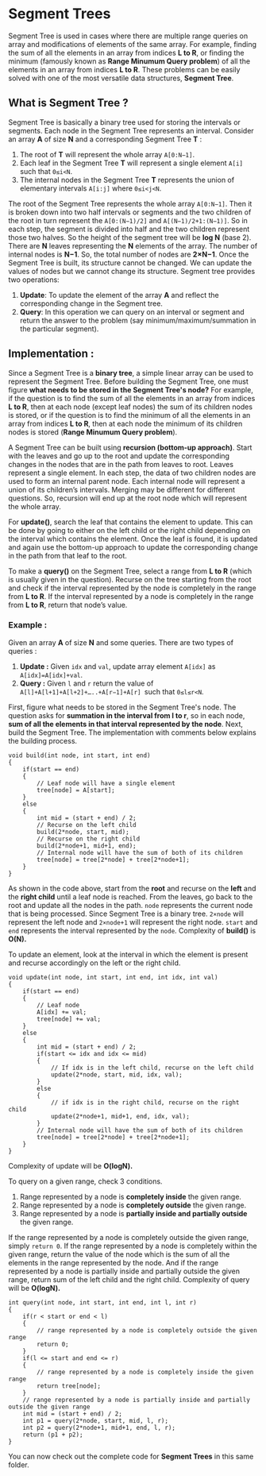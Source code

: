 # Segment Trees

Segment Tree is used in cases where there are multiple range queries on array and modifications of elements of the same array. For example, finding the sum of all the elements in an array from indices **L to R**, or finding the minimum (famously known as **Range Minumum Query problem**) of all the elements in an array from indices **L to R**. These problems can be easily solved with one of the most versatile data structures, **Segment Tree**.

## What is Segment Tree ?
Segment Tree is basically a binary tree used for storing the intervals or segments. Each node in the Segment Tree represents an interval. Consider an array **A** of size **N** and a corresponding Segment Tree **T** :
1. The root of **T** will represent the whole array `A[0:N−1]`.
2. Each leaf in the Segment Tree **T** will represent a single element `A[i]` such that `0≤i<N`.
3. The internal nodes in the Segment Tree **T** represents the union of elementary intervals `A[i:j]` where `0≤i<j<N`.

The root of the Segment Tree represents the whole array `A[0:N−1]`. Then it is broken down into two half intervals or segments and the two children of the root in turn represent the `A[0:(N−1)/2]` and `A[(N−1)/2+1:(N−1)]`. So in each step, the segment is divided into half and the two children represent those two halves. So the height of the segment tree will be **log N** (base 2). There are **N** leaves representing the **N** elements of the array. The number of internal nodes is **N−1**. So, the total number of nodes are **2×N−1**.
Once the Segment Tree is built, its structure cannot be changed. We can update the values of nodes but we cannot change its structure. Segment tree provides two operations: 
1. **Update**: To update the element of the array **A** and reflect the corresponding change in the Segment tree.
2. **Query**: In this operation we can query on an interval or segment and return the answer to the problem (say minimum/maximum/summation in the particular segment).

## Implementation :
Since a Segment Tree is a **binary tree**, a simple linear array can be used to represent the Segment Tree. Before building the Segment Tree, one must figure **what needs to be stored in the Segment Tree's node?**
For example, if the question is to find the sum of all the elements in an array from indices **L to R**, then at each node (except leaf nodes) the sum of its children nodes is stored, or if the question is to find the minimum of all the elements in an array from indices **L to R**, then at each node the minimum of its children nodes is stored (**Range Minumum Query problem**).

A Segment Tree can be built using **recursion (bottom-up approach)**. Start with the leaves and go up to the root and update the corresponding changes in the nodes that are in the path from leaves to root. Leaves represent a single element. In each step, the data of two children nodes are used to form an internal parent node. Each internal node will represent a union of its children’s intervals. Merging may be different for different questions. So, recursion will end up at the root node which will represent the whole array.

For **update()**, search the leaf that contains the element to update. This can be done by going to either on the left child or the right child depending on the interval which contains the element. Once the leaf is found, it is updated and again use the bottom-up approach to update the corresponding change in the path from that leaf to the root.

To make a **query()** on the Segment Tree, select a range from **L to R** (which is usually given in the question). Recurse on the tree starting from the root and check if the interval represented by the node is completely in the range from **L to R**. If the interval represented by a node is completely in the range from 
**L to R**, return that node’s value.

### Example :

Given an array **A** of size **N** and some queries. There are two types of queries :
1. **Update :** Given `idx` and `val`, update array element `A[idx]` as `A[idx]=A[idx]+val`.
2. **Query :** Given `l` and `r` return the value of `A[l]+A[l+1]+A[l+2]+…..+A[r−1]+A[r] `such that `0≤l≤r<N`.

First, figure what needs to be stored in the Segment Tree's node. The question asks for **summation in the interval from l to r**, so in each node, **sum of all the elements in that interval represented by the node**. Next, build the Segment Tree. The implementation with comments below explains the building process.
```
void build(int node, int start, int end)
{
    if(start == end)
    {
        // Leaf node will have a single element
        tree[node] = A[start];
    }
    else
    {
        int mid = (start + end) / 2;
        // Recurse on the left child
        build(2*node, start, mid);
        // Recurse on the right child
        build(2*node+1, mid+1, end);
        // Internal node will have the sum of both of its children
        tree[node] = tree[2*node] + tree[2*node+1];
    }
}
```
As shown in the code above, start from the **root** and recurse on the **left** and the **right child** until a leaf node is reached. From the leaves, go back to the root and update all the nodes in the path. `node` represents the current node that is being processed. Since Segment Tree is a binary tree. `2×node` will represent the left node and `2×node+1` will represent the right node. `start` and `end` represents the interval represented by the `node`. Complexity of **build()** is **O(N).**

To update an element, look at the interval in which the element is present and recurse accordingly on the left or the right child.

```
void update(int node, int start, int end, int idx, int val)
{
    if(start == end)
    {
        // Leaf node
        A[idx] += val;
        tree[node] += val;
    }
    else
    {
        int mid = (start + end) / 2;
        if(start <= idx and idx <= mid)
        {
            // If idx is in the left child, recurse on the left child
            update(2*node, start, mid, idx, val);
        }
        else
        {
            // if idx is in the right child, recurse on the right child
            update(2*node+1, mid+1, end, idx, val);
        }
        // Internal node will have the sum of both of its children
        tree[node] = tree[2*node] + tree[2*node+1];
    }
}
```
Complexity of update will be **O(logN).**

To query on a given range, check 3 conditions.
1. Range represented by a node is **completely inside** the given range.
2. Range represented by a node is **completely outside** the given range.
3. Range represented by a node is **partially inside and partially outside** the given range.

If the range represented by a node is completely outside the given range, simply `return 0`. If the range represented by a node is completely within the given range, return the value of the node which is the sum of all the elements in the range represented by the node. And if the range represented by a node is partially inside and partially outside the given range, return sum of the left child and the right child. Complexity of query will be **O(logN).**

```
int query(int node, int start, int end, int l, int r)
{
    if(r < start or end < l)
    {
        // range represented by a node is completely outside the given range
        return 0;
    }
    if(l <= start and end <= r)
    {
        // range represented by a node is completely inside the given range
        return tree[node];
    }
    // range represented by a node is partially inside and partially outside the given range
    int mid = (start + end) / 2;
    int p1 = query(2*node, start, mid, l, r);
    int p2 = query(2*node+1, mid+1, end, l, r);
    return (p1 + p2);
}
```

You can now check out the complete code for **Segment Trees** in this same folder.










